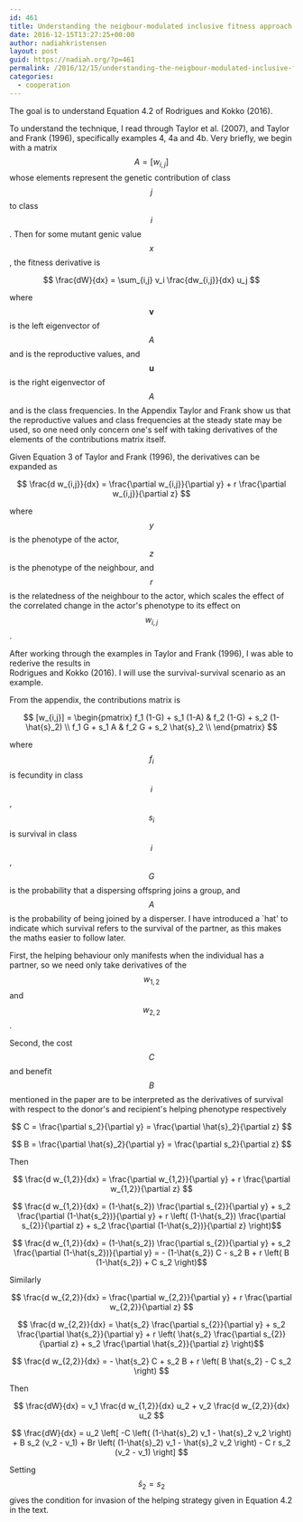 ```yaml
---
id: 461
title: Understanding the neigbour-modulated inclusive fitness approach
date: 2016-12-15T13:27:25+00:00
author: nadiahkristensen
layout: post
guid: https://nadiah.org/?p=461
permalink: /2016/12/15/understanding-the-neigbour-modulated-inclusive-fitness-approach/
categories:
  - cooperation
---
```

The goal is to understand Equation 4.2 of Rodrigues and Kokko (2016).

To understand the technique, I read through Taylor et al. (2007), and Taylor and Frank (1996), specifically examples 4, 4a and 4b. Very briefly, we begin with a matrix $$ A = [w_{i,j} ] $$ whose elements represent the genetic contribution of class $$ j $$ to class $$ i $$. Then for some mutant genic value $$ x $$, the fitness derivative is

$$ \frac{dW}{dx} = \sum_{i,j} v_i \frac{dw_{i,j}}{dx} u_j $$

where $$ \mathbf{v} $$ is the left eigenvector of $$ A $$ and is the reproductive values, and $$ \mathbf{u} $$ is the right eigenvector of $$ A $$ and is the class frequencies. In the Appendix Taylor and Frank show us that the reproductive values and class frequencies at the steady state may be used, so one need only concern one's self with taking derivatives of the elements of the contributions matrix itself.

Given Equation 3 of Taylor and Frank (1996), the derivatives can be expanded as  

$$ \frac{d w_{i,j}}{dx} = \frac{\partial w_{i,j}}{\partial y} + r \frac{\partial w_{i,j}}{\partial z} $$

where $$ y $$ is the phenotype of the actor, $$ z $$ is the phenotype of the neighbour, and $$ r $$ is the relatedness of the neighbour to the actor, which scales the effect of the correlated change in the actor's phenotype to its effect on $$ w_{i,j} $$.

After working through the examples in Taylor and Frank (1996), I was able to rederive the results in  
Rodrigues and Kokko (2016). I will use the survival-survival scenario as an example.

From the appendix, the contributions matrix is  

$$ [w_{i,j}] = \begin{pmatrix} f_1 (1-G) + s_1 (1-A) & f_2 (1-G) + s_2 (1-\hat{s}_2) \\ f_1 G + s_1 A & f_2 G + s_2 \hat{s}_2 \\ \end{pmatrix} $$  

where $$ f_i $$ is fecundity in class $$ i $$, $$ s_i $$ is survival in class $$ i $$, $$ G $$ is the probability that a dispersing offspring joins a group, and $$ A $$ is the probability of being joined by a disperser. I have introduced a \`hat' to indicate which survival refers to the survival of the partner, as this makes the maths easier to follow later.

First, the helping behaviour only manifests when the individual has a partner, so we need only take derivatives of the $$ w_{1,2} $$ and $$ w_{2,2} $$.

Second, the cost $$ C $$ and benefit $$ B $$ mentioned in the paper are to be interpreted as the derivatives of survival with respect to the donor's and recipient's helping phenotype respectively  

$$ C = \frac{\partial s_2}{\partial y} = \frac{\partial \hat{s}_2}{\partial z} $$  

$$ B = \frac{\partial \hat{s}_2}{\partial y} = \frac{\partial s_2}{\partial z} $$  

Then  

$$ \frac{d w_{1,2}}{dx} = \frac{\partial w_{1,2}}{\partial y} + r \frac{\partial w_{1,2}}{\partial z} $$  

$$ \frac{d w_{1,2}}{dx} = (1-\hat{s_2}) \frac{\partial s_{2}}{\partial y} + s_2 \frac{\partial (1-\hat{s_2})}{\partial y} + r \left( (1-\hat{s_2}) \frac{\partial s_{2}}{\partial z} + s_2 \frac{\partial (1-\hat{s_2})}{\partial z} \right)$$

$$ \frac{d w_{1,2}}{dx} = (1-\hat{s_2}) \frac{\partial s_{2}}{\partial y} + s_2 \frac{\partial (1-\hat{s_2})}{\partial y} = - (1-\hat{s_2}) C - s_2 B + r \left( B (1-\hat{s_2}) + C s_2 \right)$$

Similarly

$$ \frac{d w_{2,2}}{dx} = \frac{\partial w_{2,2}}{\partial y} + r \frac{\partial w_{2,2}}{\partial z} $$  

$$ \frac{d w_{2,2}}{dx} = \hat{s_2} \frac{\partial s_{2}}{\partial y} + s_2 \frac{\partial \hat{s_2}}{\partial y} + r \left( \hat{s_2} \frac{\partial s_{2}}{\partial z} + s_2 \frac{\partial \hat{s_2}}{\partial z} \right)$$

$$ \frac{d w_{2,2}}{dx} = - \hat{s_2} C + s_2 B + r \left( B \hat{s_2} - C s_2 \right) $$

Then

$$ \frac{dW}{dx} = v_1 \frac{d w_{1,2}}{dx} u_2 + v_2 \frac{d w_{2,2}}{dx} u_2 $$  

$$ \frac{dW}{dx} = u_2 \left[ -C \left( (1-\hat{s}_2) v_1 - \hat{s}_2 v_2 \right) + B s_2 (v_2 - v_1) + Br \left( (1-\hat{s}_2) v_1 - \hat{s}_2 v_2 \right) - C r s_2 (v_2 - v_1) \right] $$

Setting $$ \hat{s}_2 = s_2 $$ gives the condition for invasion of the helping strategy given in Equation 4.2 in the text.
